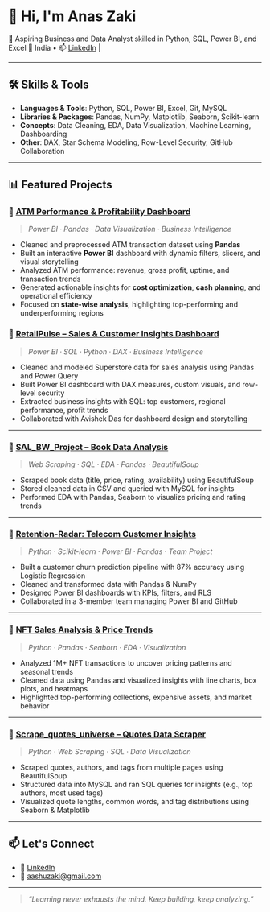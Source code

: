 # 👋 Hi, I'm Anas Zaki

🎯 Aspiring Business and Data Analyst skilled in Python, SQL, Power BI, and Excel
📍 India • 📫 [LinkedIn](https://www.linkedin.com/in/mr-zaki) |

---

## 🛠️ Skills & Tools

- **Languages & Tools**: Python, SQL, Power BI, Excel, Git, MySQL
- **Libraries & Packages**: Pandas, NumPy, Matplotlib, Seaborn, Scikit-learn
- **Concepts**: Data Cleaning, EDA, Data Visualization, Machine Learning, Dashboarding
- **Other**: DAX, Star Schema Modeling, Row-Level Security, GitHub Collaboration

---

## 📊 Featured Projects

### 🔹 [ATM Performance & Profitability Dashboard](https://github.com/Anas-Zaki/ATM-Performance-Profitability-Dashboard)
> *Power BI · Pandas · Data Visualization · Business Intelligence*  

- Cleaned and preprocessed ATM transaction dataset using **Pandas**  
- Built an interactive **Power BI** dashboard with dynamic filters, slicers, and visual storytelling  
- Analyzed ATM performance: revenue, gross profit, uptime, and transaction trends  
- Generated actionable insights for **cost optimization**, **cash planning**, and operational efficiency  
- Focused on **state-wise analysis**, highlighting top-performing and underperforming regions  


### 🔹 [RetailPulse – Sales & Customer Insights Dashboard](https://github.com/Anas-Zaki/RetailPulse-Sales-Performance-Customer-Insights-Dashboard)
> *Power BI · SQL · Python · DAX · Business Intelligence*  
- Cleaned and modeled Superstore data for sales analysis using Pandas and Power Query  
- Built Power BI dashboard with DAX measures, custom visuals, and row-level security  
- Extracted business insights with SQL: top customers, regional performance, profit trends  
- Collaborated with Avishek Das for dashboard design and storytelling

---

### 🔹 [SAL_BW_Project – Book Data Analysis](https://github.com/Anas-Zaki/SAL_BW_Project)
> *Web Scraping · SQL · EDA · Pandas · BeautifulSoup*  
- Scraped book data (title, price, rating, availability) using BeautifulSoup  
- Stored cleaned data in CSV and queried with MySQL for insights  
- Performed EDA with Pandas, Seaborn to visualize pricing and rating trends

---

### 🔹 [Retention-Radar: Telecom Customer Insights](https://github.com/Anas-Zaki/Retention-Radar-Telecom-Customer-Insights)
> *Python · Scikit-learn · Power BI · Pandas · Team Project*  
- Built a customer churn prediction pipeline with 87% accuracy using Logistic Regression  
- Cleaned and transformed data with Pandas & NumPy  
- Designed Power BI dashboards with KPIs, filters, and RLS  
- Collaborated in a 3-member team managing Power BI and GitHub

---

### 🔹 [NFT Sales Analysis & Price Trends](https://github.com/Anas-Zaki/NFT_data_analysis)
> *Python · Pandas · Seaborn · EDA · Visualization*  
- Analyzed 1M+ NFT transactions to uncover pricing patterns and seasonal trends  
- Cleaned data using Pandas and visualized insights with line charts, box plots, and heatmaps  
- Highlighted top-performing collections, expensive assets, and market behavior

---



### 🔹 [Scrape_quotes_universe – Quotes Data Scraper](https://github.com/Anas-Zaki/scrape_quotes_universe)
> *Python · Web Scraping · SQL · Data Visualization*  
- Scraped quotes, authors, and tags from multiple pages using BeautifulSoup  
- Structured data into MySQL and ran SQL queries for insights (e.g., top authors, most used tags)  
- Visualized quote lengths, common words, and tag distributions using Seaborn & Matplotlib

---



## 📫 Let's Connect

- 🔗 [LinkedIn](https://www.linkedin.com/in/mr-zaki)
- 📧 aashuzaki@gmail.com

---

> *“Learning never exhausts the mind. Keep building, keep analyzing.”*

